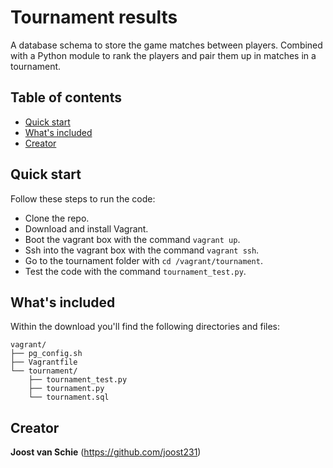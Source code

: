 # Tournament results

A database schema to store the game matches between players. Combined with a Python module to rank the players and pair them up in matches in a tournament.


## Table of contents

* [Quick start](#quick-start)
* [What's included](#Whats-included)
* [Creator](#creator)


## Quick start

Follow these steps to run the code:
* Clone the repo.
* Download and install Vagrant.
* Boot the vagrant box with the command `vagrant up`.
* Ssh into the vagrant box with the command `vagrant ssh`.
* Go to the tournament folder with `cd /vagrant/tournament`.
* Test the code with the command `tournament_test.py`.


## What's included
Within the download you'll find the following directories and files:

```
vagrant/
├── pg_config.sh
├── Vagrantfile
└── tournament/
    ├── tournament_test.py
    ├── tournament.py
    └── tournament.sql
```


## Creator

**Joost van Schie** (<https://github.com/joost231>)
